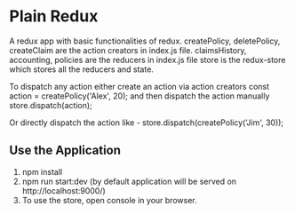 # Plain Redux

A redux app with basic functionalities of redux.
createPolicy, deletePolicy, createClaim are the action creators in index.js file.
claimsHistory, accounting, policies are the reducers in index.js file
store is the redux-store which stores all the reducers and state.

To dispatch any action either create an action via action creators
const action = createPolicy('Alex', 20);
and then dispatch the action manually 
store.dispatch(action);

Or directly dispatch the action like - store.dispatch(createPolicy('Jim', 30));

Use the Application
--------------------
1. npm install
2. npm run start:dev (by default application will be served on http://localhost:9000/)
3. To use the store, open console in your browser.
